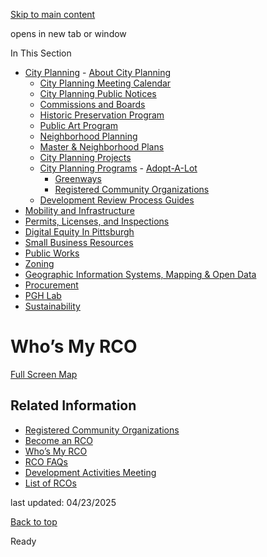 [Skip to main content](https://www.pittsburghpa.gov/Business-Development/City-Planning/Planning-Programs/Registered-Community-Organizations/Who%E2%80%99s-My-RCO#main-content)

opens in new tab or window

In This Section

- [City Planning](https://www.pittsburghpa.gov/Business-Development/City-Planning)  - [About City Planning](https://www.pittsburghpa.gov/Business-Development/City-Planning/About-DCP)
  - [City Planning Meeting Calendar](https://www.pittsburghpa.gov/Business-Development/City-Planning/City-Planning-Meetings)
  - [City Planning Public Notices](https://www.pittsburghpa.gov/Business-Development/City-Planning/Public-Notices)
  - [Commissions and Boards](https://www.pittsburghpa.gov/Business-Development/City-Planning/Commissions-and-Boards)
  - [Historic Preservation Program](https://www.pittsburghpa.gov/Business-Development/City-Planning/Historic-Preservation-Program)
  - [Public Art Program](https://www.pittsburghpa.gov/Business-Development/City-Planning/Public-Art)
  - [Neighborhood Planning](https://www.pittsburghpa.gov/Business-Development/City-Planning/Neighborhood-Planning)
  - [Master & Neighborhood Plans](https://www.pittsburghpa.gov/Business-Development/City-Planning/Master-Neighborhood-Plans)
  - [City Planning Projects](https://www.pittsburghpa.gov/Business-Development/City-Planning/Projects)
  - [City Planning Programs](https://www.pittsburghpa.gov/Business-Development/City-Planning/Planning-Programs)    - [Adopt-A-Lot](https://www.pittsburghpa.gov/Business-Development/City-Planning/Planning-Programs/Adopt-A-Lot)
    - [Greenways](https://www.pittsburghpa.gov/Business-Development/City-Planning/Planning-Programs/Greenways)
    - [Registered Community Organizations](https://www.pittsburghpa.gov/Business-Development/City-Planning/Planning-Programs/Registered-Community-Organizations)
  - [Development Review Process Guides](https://www.pittsburghpa.gov/Business-Development/City-Planning/Process-Guides)
- [Mobility and Infrastructure](https://www.pittsburghpa.gov/Business-Development/Mobility-and-Infrastructure)
- [Permits, Licenses, and Inspections](https://www.pittsburghpa.gov/Business-Development/Permits-Licenses-and-Inspections)
- [Digital Equity In Pittsburgh](https://www.pittsburghpa.gov/Business-Development/Digital-Equity-In-Pittsburgh)
- [Small Business Resources](https://www.pittsburghpa.gov/Business-Development/Small-Business-Resources)
- [Public Works](https://www.pittsburghpa.gov/Business-Development/Public-Works)
- [Zoning](https://www.pittsburghpa.gov/Business-Development/Zoning)
- [Geographic Information Systems, Mapping & Open Data](https://www.pittsburghpa.gov/Business-Development/Geographic-Information-Systems-Mapping-Open-Data)
- [Procurement](https://www.pittsburghpa.gov/Business-Development/Procurement)
- [PGH Lab](https://www.pittsburghpa.gov/Business-Development/PGH-Lab)
- [Sustainability](https://www.pittsburghpa.gov/Business-Development/Sustainability)

# Who’s My RCO

[Full Screen Map](https://pittsburghpa.maps.arcgis.com/apps/instant/basic/index.html?appid=8c489614223643818acce47f151e6738)

## Related Information

- [Registered Community Organizations](https://www.pittsburghpa.gov/Business-Development/City-Planning/Planning-Programs/Registered-Community-Organizations "Registered Community Organizations")
- [Become an RCO](https://www.pittsburghpa.gov/Business-Development/City-Planning/Planning-Programs/Registered-Community-Organizations/Become-an-RCO "Become an RCO")
- [Who’s My RCO](https://www.pittsburghpa.gov/Business-Development/City-Planning/Planning-Programs/Registered-Community-Organizations/Who%E2%80%99s-My-RCO "Who’s My RCO")
- [RCO FAQs](https://www.pittsburghpa.gov/Business-Development/City-Planning/Planning-Programs/Registered-Community-Organizations/RCO-FAQs "RCO FAQs")
- [Development Activities Meeting](https://www.pittsburghpa.gov/Business-Development/City-Planning/Planning-Programs/Registered-Community-Organizations/Development-Activities-Meeting "Development Activities Meeting")
- [List of RCOs](https://www.pittsburghpa.gov/Business-Development/Planning/Planning-Programs/Registered-Community-Organizations/List-of-RCOs "List of RCOs")

last updated: 04/23/2025

[Back to top](https://www.pittsburghpa.gov/Business-Development/City-Planning/Planning-Programs/Registered-Community-Organizations/Who%E2%80%99s-My-RCO#body-top)

Ready
